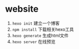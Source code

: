 # website

1. `hexo init` 建立一个博客
2. `npm install` 下载相关hexo工具
3. `hexo generate` 生成html文件
4. `hexo server` 在线预览